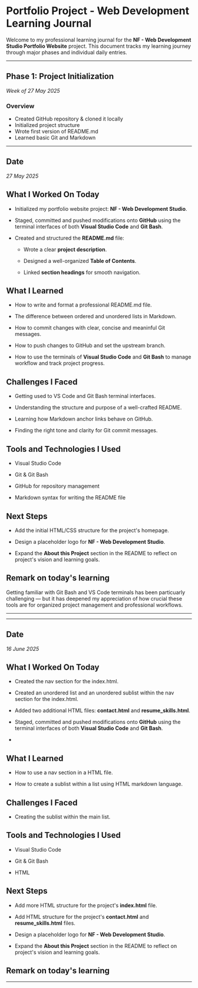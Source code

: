 # Portfolio Project - Web Development Learning Journal

Welcome to my professional learning journal for the **NF - Web Development Studio Portfolio Website** project. This document tracks my learning journey through major phases and individual daily entries.

---

## Phase 1: Project Initialization  
*Week of 27 May 2025*

### Overview
- Created GitHub repository & cloned it locally
- Initialized project structure
- Wrote first version of README.md
- Learned basic Git and Markdown

---

## Date 
*27 May 2025*

## What I Worked On Today

* Initialized my portfolio website project: **NF - Web Development Studio**.

* Staged, committed and pushed modifications onto **GitHub** using the terminal interfaces of both **Visual Studio Code** and **Git Bash**. 

* Created and structured the **README.md** file:

    + Wrote a clear **project description**.

    + Designed a well-organized **Table of Contents**.

    + Linked **section headings** for smooth navigation.

## What I Learned

* How to write and format a professional README.md file.

* The difference between ordered and unordered lists in Markdown.

* How to commit changes with clear, concise and meaninful Git messages.

* How to push changes to GitHub and set the upstream branch.

* How to use the terminals of **Visual Studio Code** and **Git Bash** to manage workflow and track project progress.

## Challenges I Faced

* Getting used to VS Code and Git Bash terminal interfaces.

* Understanding the structure and purpose of a well-crafted README.

* Learning how Markdown anchor links behave on GitHub.

* Finding the right tone and clarity for Git commit messages.

## Tools and Technologies I Used

* Visual Studio Code

* Git & Git Bash

* GitHub for repository management

* Markdown syntax for writing the README file

## Next Steps

* Add the initial HTML/CSS structure for the project's homepage.

* Design a placeholder logo for **NF - Web Development Studio**.

* Expand the **About this Project** section in the README to reflect on project's vision and learning goals.



## Remark on today's learning
Getting familiar with Git Bash and VS Code terminals has been particuarly challenging — but it has deepened my appreciation of how crucial these tools are for organized project management and professional workflows.

---

---

## Date 
*16 June 2025*

## What I Worked On Today

* Created the nav section for the index.html.

* Created an unordered list and an unordered sublist within the nav section for the index.html. 

* Added two additional HTML files: **contact.html** and **resume_skills.html**.

* Staged, committed and pushed modifications onto **GitHub** using the terminal interfaces of both **Visual Studio Code** and **Git Bash**. 

* 

## What I Learned

* How to use a nav section in a HTML file.

* How to create a sublist within a list using HTML markdown language.


## Challenges I Faced

* Creating the sublist within the main list.


## Tools and Technologies I Used

* Visual Studio Code

* Git & Git Bash

* HTML


## Next Steps

* Add more HTML structure for the project's **index.html** file.

* Add HTML structure for the project's **contact.html** and **resume_skills.html** files.

* Design a placeholder logo for **NF - Web Development Studio**.

* Expand the **About this Project** section in the README to reflect on project's vision and learning goals.

## Remark on today's learning


---